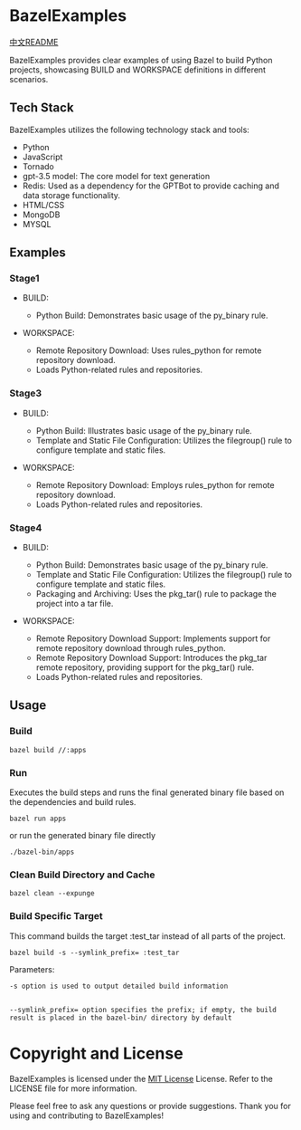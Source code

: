 # BazelExamples

[中文README](/Docs/README_CN.md)

BazelExamples provides clear examples of using Bazel to build Python projects, showcasing BUILD and WORKSPACE definitions in different scenarios.


## Tech Stack
BazelExamples utilizes the following technology stack and tools:

- Python
- JavaScript
- Tornado
- gpt-3.5 model: The core model for text generation
- Redis: Used as a dependency for the GPTBot to provide caching and data storage functionality.
- HTML/CSS
- MongoDB
- MYSQL

## Examples
### Stage1
- BUILD:
    - Python Build: Demonstrates basic usage of the py_binary rule.

-  WORKSPACE:
    - Remote Repository Download: Uses rules_python for remote repository download.
    - Loads Python-related rules and repositories.

### Stage3
- BUILD:
    - Python Build: Illustrates basic usage of the py_binary rule.
    - Template and Static File Configuration: Utilizes the filegroup() rule to configure template and static files.

- WORKSPACE:
    - Remote Repository Download: Employs rules_python for remote repository download.
    - Loads Python-related rules and repositories.

### Stage4
- BUILD:
    - Python Build: Demonstrates basic usage of the py_binary rule.
    - Template and Static File Configuration: Utilizes the filegroup() rule to configure template and static files.
    - Packaging and Archiving: Uses the pkg_tar() rule to package the project into a tar file.

- WORKSPACE:
    - Remote Repository Download Support: Implements support for remote repository download through rules_python.
    - Remote Repository Download Support: Introduces the pkg_tar remote repository, providing support for the pkg_tar() rule.
    - Loads Python-related rules and repositories.


## Usage

### Build
```
bazel build //:apps
```

### Run

Executes the build steps and runs the final generated binary file based on the dependencies and build rules.

```
bazel run apps
```

or run the generated binary file directly
```
./bazel-bin/apps
```


### Clean Build Directory and Cache
```
bazel clean --expunge
```

### Build Specific Target
This command builds the target :test_tar instead of all parts of the project.
```
bazel build -s --symlink_prefix= :test_tar
```

Parameters:
```
-s option is used to output detailed build information


--symlink_prefix= option specifies the prefix; if empty, the build result is placed in the bazel-bin/ directory by default
```


# Copyright and License
BazelExamples is licensed under the [MIT License](LICENSE) License. Refer to the LICENSE file for more information.

Please feel free to ask any questions or provide suggestions. Thank you for using and contributing to BazelExamples!